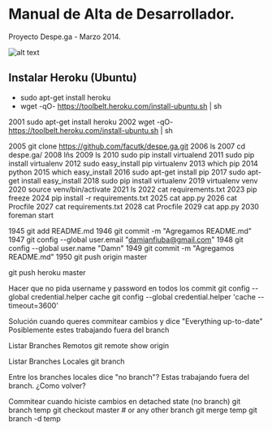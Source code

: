 # Manual de Alta de Desarrollador.
Proyecto Despe.ga - Marzo 2014.

![alt text](http://www.despe.ga/static/logo.png)

## Instalar Heroku (Ubuntu)
* sudo apt-get install heroku
* wget -qO- https://toolbelt.heroku.com/install-ubuntu.sh | sh

 2001  sudo apt-get install heroku
 2002  wget -qO- https://toolbelt.heroku.com/install-ubuntu.sh | sh


 2005  git clone https://github.com/facutk/despe.ga.git
 2006  ls
 2007  cd despe.ga/
 2008  lñs
 2009  ls
 2010  sudo pip install virtualend
 2011  sudo pip install virtualenv
 2012  sudo easy_install pip virtualenv
 2013  which pip
 2014  python
 2015  which easy_install
 2016  sudo apt-get install pip
 2017  sudo apt-get install easy_install
 2018  sudo pip install virtualenv
 2019  virtualenv venv
 2020  source venv/bin/activate
 2021  ls
 2022  cat requirements.txt 
 2023  pip freeze
 2024  pip install -r requirements.txt 
 2025  cat app.py 
 2026  cat Procfile 
 2027  cat requirements.txt 
 2028  cat Procfile 
 2029  cat app.py 
 2030  foreman start

 1945  git add README.md
 1946  git commit -m "Agregamos README.md"
 1947  git config --global user.email "damianfiuba@gmail.com"
 1948  git config --global user.name "Damn"
 1949  git commit -m "Agregamos README.md"
 1950  git push origin master


git push heroku master

Hacer que no pida username y password en todos los commit
git config --global credential.helper cache
git config --global credential.helper 'cache --timeout=3600'

Solución cuando queres commitear cambios y dice "Everything up-to-date"
Posiblemente estes trabajando fuera del branch 

Listar Branches Remotos
git remote show origin

Listar Branches Locales
git branch

Entre los branches locales dice "no branch"? Estas trabajando fuera del branch.
¿Como volver?

Commitear cuando hiciste cambios en detached state (no branch)
git branch temp
git checkout master # or any other branch
git merge temp
git branch -d temp
